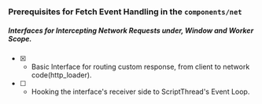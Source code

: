 
### Prerequisites for Fetch Event Handling in the `components/net`

##### Interfaces for Intercepting Network Requests under, Window and Worker Scope.
- [X] - Basic Interface for routing custom response, from client to network code(http_loader).

- [ ] - Hooking the interface's receiver side to ScriptThread's Event Loop.
